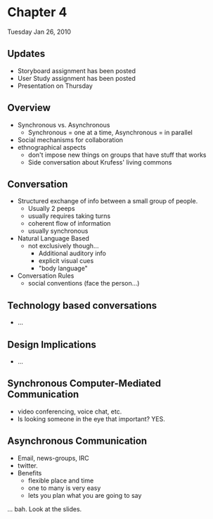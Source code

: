 # Chapter 4

Tuesday Jan 26, 2010

## Updates

 * Storyboard assignment has been posted
 * User Study assignment has been posted
 * Presentation on Thursday

## Overview

 * Synchronous vs. Asynchronous
    * Synchronous = one at a time, Asynchronous = in parallel
 * Social mechanisms for collaboration
 * ethnographical aspects
   * don't impose new things on groups that have stuff that works
   * Side conversation about Krufess' living commons 

## Conversation

 * Structured exchange of info between a small group of people.
   * Usually 2 peeps
   * usually requires taking turns
   * coherent flow of information
   * usually synchronous
 * Natural Language Based
   * not exclusively though...
      * Additional auditory info
      * explicit visual cues
      * "body language"
 * Conversation Rules
   * social conventions (face the person...)

## Technology based conversations

 * ...

## Design Implications

 * ...

## Synchronous Computer-Mediated Communication

 * video conferencing, voice chat, etc.
 * Is looking someone in the eye that important? YES.

## Asynchronous Communication

 * Email, news-groups, IRC
 * twitter.
 * Benefits
   * flexible place and time
   * one to many is very easy
   * lets you plan what you are going to say
 
 ... bah. Look at the slides.
